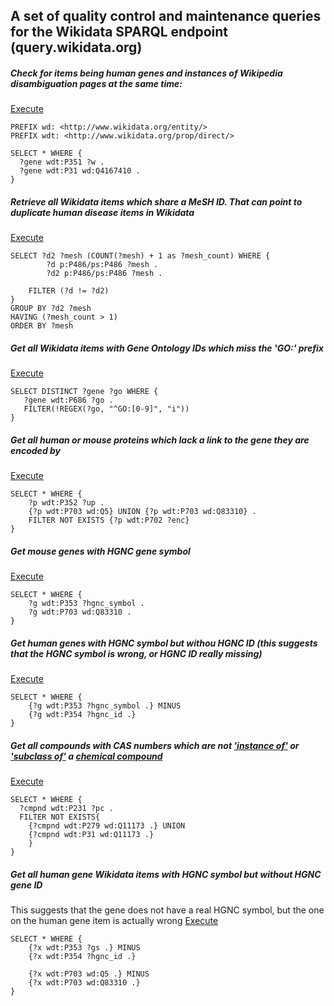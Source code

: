 ## A set of quality control and maintenance queries for the Wikidata SPARQL endpoint (query.wikidata.org)

##### Check for items being human genes and instances of Wikipedia disambiguation pages at the same time:
[Execute](http://tinyurl.com/htjmtsj)

```sparql
PREFIX wd: <http://www.wikidata.org/entity/>
PREFIX wdt: <http://www.wikidata.org/prop/direct/>

SELECT * WHERE {
  ?gene wdt:P351 ?w .
  ?gene wdt:P31 wd:Q4167410 .
}
```

##### Retrieve all Wikidata items which share a MeSH ID. That can point to duplicate human disease items in Wikidata
[Execute](http://tinyurl.com/zlhg4e9)

```sparql
SELECT ?d2 ?mesh (COUNT(?mesh) + 1 as ?mesh_count) WHERE {
        ?d p:P486/ps:P486 ?mesh .
        ?d2 p:P486/ps:P486 ?mesh .

	FILTER (?d != ?d2)
}
GROUP BY ?d2 ?mesh
HAVING (?mesh_count > 1)
ORDER BY ?mesh
```

##### Get all Wikidata items with Gene Ontology IDs which miss the 'GO:' prefix 
[Execute](http://tinyurl.com/hher4vl)

```sparql
SELECT DISTINCT ?gene ?go WHERE {
   ?gene wdt:P686 ?go .
   FILTER(!REGEX(?go, "^GO:[0-9]", "i"))
}
```

##### Get all human or mouse proteins which lack a link to the gene they are encoded by
[Execute](http://tinyurl.com/jhwgunq)

```sparql
SELECT * WHERE {
	?p wdt:P352 ?up .
	{?p wdt:P703 wd:Q5} UNION {?p wdt:P703 wd:Q83310} .
  	FILTER NOT EXISTS {?p wdt:P702 ?enc}
}
```

##### Get mouse genes with HGNC gene symbol
[Execute](http://tinyurl.com/hydt8xf)

```sparql
SELECT * WHERE {
  	?g wdt:P353 ?hgnc_symbol .
	?g wdt:P703 wd:Q83310 .   
}
```

##### Get human genes with HGNC symbol but withou HGNC ID (this suggests that the HGNC symbol is wrong, or HGNC ID really missing)
[Execute](http://tinyurl.com/j6jevyp)

```sparql
SELECT * WHERE {
  	{?g wdt:P353 ?hgnc_symbol .} MINUS
	{?g wdt:P354 ?hgnc_id .}   
}
```

##### Get all compounds with CAS numbers which are not ['instance of'](http://www.wikidata.org/entity/P31)  or ['subclass of'](http://www.wikidata.org/entity/P279) a [chemical compound](http://www.wikidata.org/entity/Q11173)
[Execute](http://tinyurl.com/jt7p2n2)

```sparql
SELECT * WHERE {
  ?cmpnd wdt:P231 ?pc .
  FILTER NOT EXISTS{
	{?cmpnd wdt:P279 wd:Q11173 .} UNION
    {?cmpnd wdt:P31 wd:Q11173 .}
    }
}
```

##### Get all human gene Wikidata items with HGNC symbol but without HGNC gene ID
This suggests that the gene does not have a real HGNC symbol, but the one on the human gene item is actually wrong
[Execute](http://tinyurl.com/zdrtyd6)

```sparql
SELECT * WHERE {
	{?x wdt:P353 ?gs .} MINUS
	{?x wdt:P354 ?hgnc_id .}
  
  	{?x wdt:P703 wd:Q5 .} MINUS  
  	{?x wdt:P703 wd:Q83310 .} 
}
```

